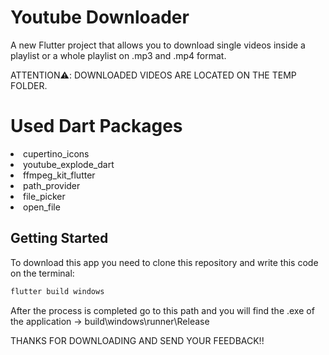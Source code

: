 # Youtube Downloader

A new Flutter project that allows you to download single videos inside a playlist or a whole playlist on .mp3 and .mp4 format.

ATTENTION⚠️: DOWNLOADED VIDEOS ARE LOCATED ON THE TEMP FOLDER.

# Used Dart Packages

<li>cupertino_icons</li>
<li>youtube_explode_dart</li>
<li>ffmpeg_kit_flutter</li>
<li>path_provider</li>
<li>file_picker</li>
<li>open_file</li>

## Getting Started

To download this app you need to clone this repository and write this code on the terminal:
```sh
flutter build windows
```
After the process is completed go to this path and you will find the .exe of the application -> build\windows\runner\Release

THANKS FOR DOWNLOADING AND SEND YOUR FEEDBACK!!

